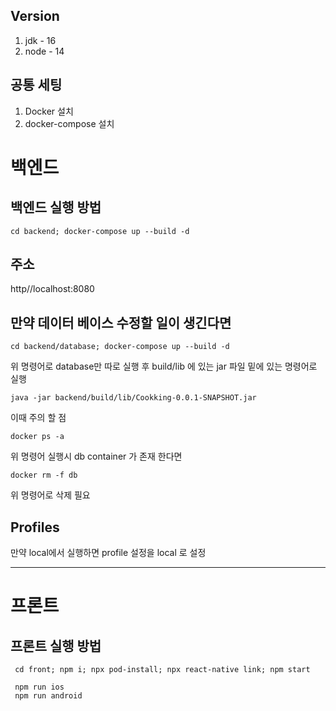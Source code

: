 ## Version
1. jdk - 16
2. node - 14

## 공통 세팅
1. Docker 설치
2. docker-compose 설치

# 백엔드
## 백엔드 실행 방법
```
cd backend; docker-compose up --build -d
```
## 주소
http//localhost:8080

## 만약 데이터 베이스 수정할 일이 생긴다면
```
cd backend/database; docker-compose up --build -d
```
위 명령어로 database만 따로 실행 후 build/lib 에 있는 jar 파일 밑에 있는 명령어로 실행
```
java -jar backend/build/lib/Cookking-0.0.1-SNAPSHOT.jar
```

이때 주의 할 점
```
docker ps -a
```
위 명령어 실행시 db container 가 존재 한다면 
```
docker rm -f db
```
위 명령어로 삭제 필요

## Profiles

만약 local에서 실행하면 profile 설정을 local 로 설정 

---
# 프론트
## 프론트 실행 방법

```
 cd front; npm i; npx pod-install; npx react-native link; npm start
 
 npm run ios 
 npm run android
```

